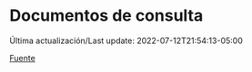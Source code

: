 # Documentos de consulta

Última actualización/Last update: 2022-07-12T21:54:13-05:00

 [Fuente](https://coronavirus.gob.mx/documentos-de-consulta/)
